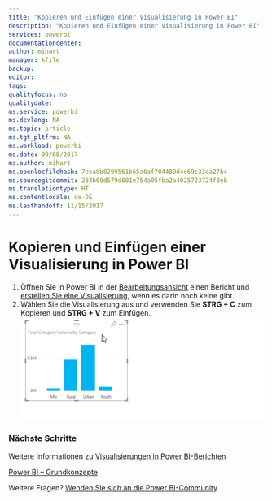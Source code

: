 ```yaml
---
title: "Kopieren und Einfügen einer Visualisierung in Power BI"
description: "Kopieren und Einfügen einer Visualisierung in Power BI"
services: powerbi
documentationcenter: 
author: mihart
manager: kfile
backup: 
editor: 
tags: 
qualityfocus: no
qualitydate: 
ms.service: powerbi
ms.devlang: NA
ms.topic: article
ms.tgt_pltfrm: NA
ms.workload: powerbi
ms.date: 09/08/2017
ms.author: mihart
ms.openlocfilehash: 7eea8b8299561b65a6af704489d4c69c33ca27b4
ms.sourcegitcommit: 284b09d579d601e754a05fba2a4025723724f8eb
ms.translationtype: HT
ms.contentlocale: de-DE
ms.lasthandoff: 11/15/2017
---
```

# <a name="copy-and-paste-a-visualization-in-power-bi"></a>Kopieren und Einfügen einer Visualisierung in Power BI
1. Öffnen Sie in Power BI in der [Bearbeitungsansicht](service-reading-view-and-editing-view.md) einen Bericht und [erstellen Sie eine Visualisierung](power-bi-report-add-visualizations-i.md), wenn es darin noch keine gibt. 
2. Wählen Sie die Visualisierung aus und verwenden Sie **STRG + C** zum Kopieren und **STRG + V** zum Einfügen.  
   ![](media/power-bi-visualization-copy-paste/copypasteviznew.gif)

### <a name="next-steps"></a>Nächste Schritte
Weitere Informationen zu [Visualisierungen in Power BI-Berichten](power-bi-report-visualizations.md)

[Power BI – Grundkonzepte](service-basic-concepts.md)  

Weitere Fragen? [Wenden Sie sich an die Power BI-Community](http://community.powerbi.com/)

